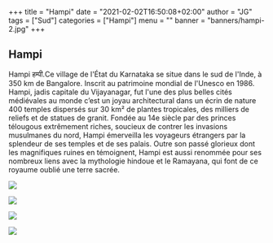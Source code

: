 
+++
title = "Hampi"
date = "2021-02-02T16:50:08+02:00"
author = "JG"
tags = ["Sud"]
categories = ["Hampi"]
menu = ""
banner = "banners/hampi-2.jpg"
+++

 

## Hampi

Hampi हम्पी.Ce village de l'État du Karnataka se situe dans le sud de l'Inde, à 350 km de Bangalore. Inscrit au patrimoine mondial de l'Unesco en 1986. Hampi, jadis capitale du Vijayanagar, fut l'une des plus belles cités médiévales au monde c’est un joyau architectural dans un écrin de nature 400 temples dispersés sur 30 km² de plantes tropicales, des milliers de reliefs et de statues de granit. Fondée au 14e siècle par des princes télougous extrêmement riches, soucieux de contrer les invasions musulmanes du nord, Hampi émerveilla les voyageurs étrangers par la splendeur de ses temples et de ses palais. Outre son passé glorieux dont les magnifiques ruines en témoignent, Hampi est aussi renommée pour ses nombreux liens avec la mythologie hindoue et le Ramayana, qui font de ce royaume oublié une terre sacrée.


 ![  ](/banners/hampi-1.jpg "")  

 ![  ](/banners/hampi-3.jpg "")  

 ![  ](/banners/hampi-4.jpg "")  

 ![  ](/banners/hampi-5.jpg "")  
 
